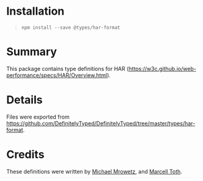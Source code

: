 # Installation
> `npm install --save @types/har-format`

# Summary
This package contains type definitions for HAR (https://w3c.github.io/web-performance/specs/HAR/Overview.html).

# Details
Files were exported from https://github.com/DefinitelyTyped/DefinitelyTyped/tree/master/types/har-format.

# Credits
These definitions were written by [Michael Mrowetz](https://github.com/micmro), and [Marcell Toth](https://github.com/marcelltoth).
